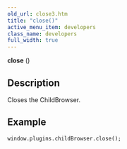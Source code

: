 ```yaml
---
old_url: close3.htm
title: "close()"
active_menu_item: developers
class_name: developers
full_width: true
---
```



**close** ()

## Description

Closes the ChildBrowser.

## Example

    window.plugins.childBrowser.close();
   
